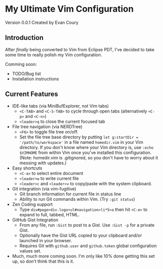 My Ultimate Vim Configuration
=============================
Version 0.0.1 Created by Evan Coury

Introduction
------------
After _finally_ being converted to Vim from Eclipse PDT, I've decided to take
some time to really polish my Vim configuration. 

Comming soon:

* TODO/Bug list
* Installation instructions

Current Features
----------------
* IDE-like tabs (via MiniBufExplorer, not Vim tabs)
    * `<C-TAB>` and `<C-S-TAB>` to cycle through open tabs (alternatively `<C-p>` and
      `<C-n>`)
    * `<leader>q` to close the current focused tab
* File tree navigation (via NERDTree)
    * `<F6>` to toggle file tree on/off.
    * Set the file tree base directory by putting `let g:startDir = '/path/to/workspace'` 
      in a file named `homedir.vim` in your Vim directory. If you don't know where your Vim directory is, use `:echo $VIMHOME` from within Vim once you've installed this configuration. (Note: homedir.vim is .gitignored, so you don't have to worry about it messing with updates.)
* Easy shortcuts
    * `<C-a>` to select entire document
    * `<leader>w` to write current file
    * `<leader>c` and `<leader>v` to copy/paste with the system clipboard.
* Git integration (via vim-fugitive)
    * Git branch information for current file in status line
    * Ability to run Git commands within Vim. (Try `:git status`)
* Zen Coding support
    * Type `div#page>div.logo+ul#navigation>li*5>a` then hit `<C-e>` to expand to full, tabbed, HTML.
* GitHub Gist Integration
    * From any file, run `:Gist` to post to a Gist. Use `:Gist -p` for a private
      Gist.
    * Optionally have the Gist URL copied to your clipboard and/or launched in
      your browser.
    * Requires Git with `github.user` and `github.token` global configuration
      values set.
* Much, much more coming soon. I'm only like 10% done getting this set up, so
  don't think that this is it.
